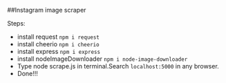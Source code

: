 ##Instagram image scraper
 
Steps:
* install request `npm i request`
* install cheerio `npm i cheerio`
* install express `npm i express`
* install nodeImageDownloader `npm i node-image-downloader` 
* Type node scrape.js in terminal.Search `localhost:5000` in any browser. 
* Done!!!

